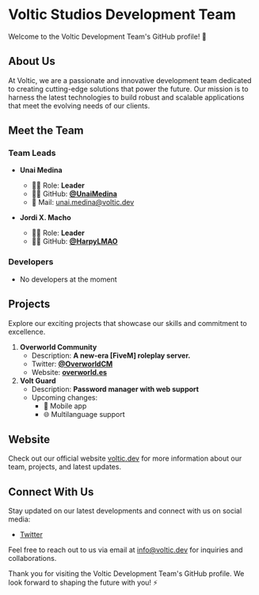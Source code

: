 # Voltic Studios Development Team

Welcome to the Voltic Development Team's GitHub profile! 🚀

## About Us

At Voltic, we are a passionate and innovative development team dedicated to creating cutting-edge solutions that power the future. Our mission is to harness the latest technologies to build robust and scalable applications that meet the evolving needs of our clients.

## Meet the Team

### Team Leads

- **Unai Medina**
  - 🤵‍♂️ Role: **Leader**
  - 👨‍💻 GitHub: **[@UnaiMedina](https://github.com/unaimedina)**
  - 📧 Mail: [unai.medina@voltic.dev](mailto:unai.medina@voltic.dev)

- **Jordi X. Macho**
  - 🤵‍♂️ Role: **Leader**
  - 👨‍💻 GitHub: **[@HarpyLMAO](https://github.com/harpylmao)**

### Developers

- No developers at the moment

## Projects

Explore our exciting projects that showcase our skills and commitment to excellence.

1. **Overworld Community**
   - Description: **A new-era [FiveM] roleplay server.**
   - Twitter: **[@OverworldCM](https://twitter.com/overworldcm)**
   - Website: **[overworld.es](https://overworld.es)**
2. **Volt Guard**
   - Description: **Password manager with web support**
   - Upcoming changes:
       - 📱 Mobile app
       - 🌐 Multilanguage support

## Website

Check out our official website [voltic.dev](https://voltic.dev) for more information about our team, projects, and latest updates.

## Connect With Us

Stay updated on our latest developments and connect with us on social media:

- [Twitter](https://twitter.com/VolticStudiosCM)

Feel free to reach out to us via email at [info@voltic.dev](mailto:info@voltic.dev) for inquiries and collaborations.

Thank you for visiting the Voltic Development Team's GitHub profile. We look forward to shaping the future with you! ⚡️
